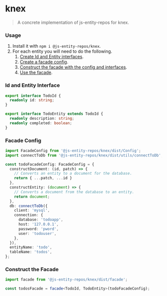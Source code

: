 # knex
> A concrete implementation of js-entity-repos for knex.

### Usage
1. Install it with `npm i @js-entity-repos/knex`.
1. For each entity you will need to do the following.
    1. [Create Id and Entity interfaces](#id-and-entity-interface).
    1. [Create a facade config](#facade-config).
    1. [Construct the facade with the config and interfaces](#calling-the-facade).
    1. [Use the facade](https://github.com/js-entity-repos/core/blob/master/docs/facade.md).

### Id and Entity Interface

```ts
export interface TodoId {
  readonly id: string;
}

export interface TodoEntity extends TodoId {
  readonly description: string;
  readonly completed: boolean;
}
```

### Facade Config

```ts
import FacadeConfig from '@js-entity-repos/knex/dist/Config';
import connectToDb from '@js-entity-repos/knex/dist/utils/connectToDb';

const todoFacadeConfig: FacadeConfig = {
  constructDocument: (id, patch) => {
    // Converts an entity to a document for the database.
    return { ...patch, ...id }
  },
  constructEntity: (document) => {
    // Converts a document from the database to an entity.
    return document;
  },
  db: connectToDb({
    client: 'mysql',
    connection: {
      database: 'todoapp',
      host: '127.0.0.1',
      password: 'pword',
      user: 'todouser',
    },
  }),
  entityName: 'todo',
  tableName: 'todos',
};
```

### Construct the Facade

```ts
import facade from '@js-entity-repos/knex/dist/facade';

const todosFacade = facade<TodoId, TodoEntity>(todoFacadeConfig);
```
